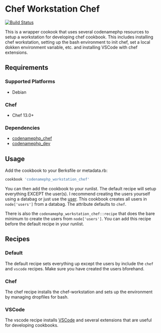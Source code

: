 # Chef Workstation Chef
[![Build Status](https://travis-ci.com/codenamephp/chef.workstation.chef.svg?branch=master)](https://travis-ci.com/codenamephp/chef.workstation.chef)

This is a wrapper cookook that uses several codenamephp resources to setup a workstation for developing chef cookbook. This includes installing chef workstation,
setting up the bash environment to init chef, set a local dokken environment variable, etc. and installing VSCode with chef extensions.

## Requirements

### Supported Platforms

- Debian

### Chef

- Chef 13.0+

### Dependencies
- [codenamephp_chef][codenamephp_chef_url]
- [codenamephp_dev][codenamephp_dev_url]
## Usage

Add the cookbook to your Berksfile or metadata.rb:

```ruby
cookbook 'codenamephp_workstation_chef'
```

You can then add the cookbook to your runlist. The default recipe will setup everything EXCEPT the user(s). I recommend creating the users yourself using a databag
or just use the [user][user_cookbook_url]. This cookbook creates all users in `node['users']` from a databag. The attribute defaults to `chef`.

There is also the `codenamephp_workstation_chef::recipe` that does the bare minimum to create the users from `node['users']`. You can add this recipe before the
default recipe in your runlist.

## Recipes
### Default
The default recipe sets everything up except the users by include the `chef` and `vscode` recipes. Make sure you have created the users bforehand.

### Chef
The chef recipe installs the chef-workstation and sets up the environment by managing dropfiles for bash.

### VSCode
The vscode recipe installs [VSCode][vscode_url] and several extensions that are useful for developing cookbooks.



[user_cookbook_url]: https://supermarket.chef.io/cookbooks/user
[vscode_url]: https://code.visualstudio.com/
[codenamephp_chef_url]: https://supermarket.chef.io/cookbooks/codenamephp_chef
[codenamephp_dev_url]: https://supermarket.chef.io/cookbooks/codenamephp_dev